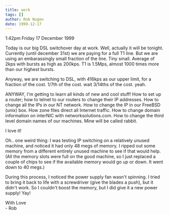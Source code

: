 ```yaml
---
title: work
tags: []
author: Rob Nugen
date: 1999-12-17
---
```


<p class=date>1:42pm Friday 17 December 1999</p>

<p>Today is our big DSL switchover day at work.  Well, actually it will be 
tonight.  Currently (until december 31st) we are paying for a full T1 line. 
 But we are using an embarassingly small fraction of the line.  Tiny small. 
 Average of 2kps with bursts as high as 200kps.  T1 is 1.5Mps, almost 1000 
times more than our highest bursts.

<p>Anyway, we are switching to DSL, with 416kps as our upper limit, for a 
fraction of the cost.  1/7th of the cost.  wait 3/14ths of the cost.  yeah.

<p>ANYWAY, I'm getting to learn all kinds of new and cool stuff!  How to 
set up a router; how to telnet to our routers to change their IP addresses. 
 How to change all the IPs in our NT network.  How to change the IP in our 
FreeBSD (unix) box.  How zone files direct all Internet traffic.  How to 
change domain information on interNIC with networksolutions.com. How to 
change the third level domain names of our machines.  Mine will be called 
rabbit.

<p>I love it!

<p>Oh..  one weird thing:  I was testing IP switching on a relatively 
unused machine, and noticed it had only 48 megs of memory.  I ripped out 
some memory from a different entirely unused machine to see if that would 
help.  (All the memory slots were full on the good machine, so I just 
replaced a couple of chips to see if the available memory would go up or 
down.  It went down to 40 megs.)

<p>During this process, I noticed the power supply fan wasn't spinning.  I 
tried to bring it back to life with a screwdriver (give the blades a push), 
but it didn't work.  So I couldn't boost the memory, but I did give it a 
new power supply!  Yay!

<p>With Love
<br>- Rob
